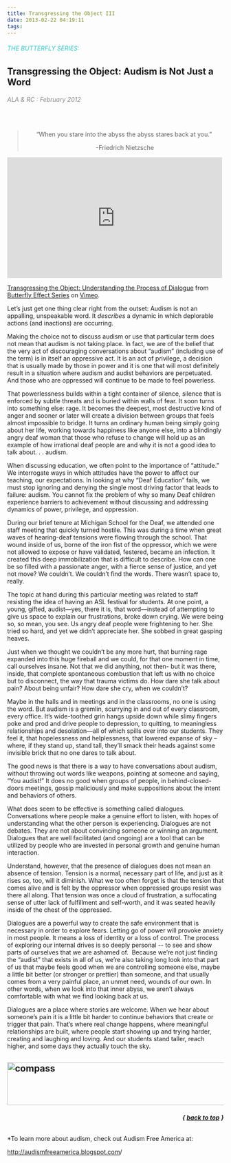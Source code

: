 ```yaml
---
title: Transgressing the Object III
date: 2013-02-22 04:19:11
tags: 
---
```

<h6><span style="color: #33cccc;">THE BUTTERFLY SERIES:</span></h6>
<h2>Transgressing the Object:
Audism is Not Just a Word</h2>
<h6><span style="color: #888888;">ALA &amp; RC : February 2012</span></h6>
&nbsp;
<blockquote>
<p lang="--multilingual" style="text-align: center;" xml:lang="--multilingual">“When you stare into the abyss the abyss stares back at you.”</p>
<p lang="--multilingual" style="text-align: center;" xml:lang="--multilingual"> <span class="Apple-style-span" style="font-style: normal;">-Friedrich Nietzsche</span></p>
<p lang="--multilingual" style="text-align: center;" xml:lang="--multilingual"></p>
</blockquote>
<iframe src="http://player.vimeo.com/video/36364028" height="281" width="500" allowfullscreen="" frameborder="0"></iframe>

<a href="http://vimeo.com/36364028">Transgressing the Object: Understanding the Process of Dialogue</a> from <a href="http://vimeo.com/user5480741">Butterfly Effect Series</a> on <a href="http://vimeo.com">Vimeo</a>.

Let’s just get one thing clear right from the outset: Audism is not an appalling, unspeakable word. It <em>describes</em> a dynamic in which deplorable actions (and inactions) are occurring.

Making the choice not to discuss audism or use that particular term does not mean that audism is not taking place. In fact, we are of the belief that the very act of discouraging conversations about “audism” (including use of the term) is in itself an oppressive act. It is an act of privilege, a decision that is usually made by those in power and it is one that will most definitely result in a situation where audism and audist behaviors are perpetuated. And those who are oppressed will continue to be made to feel powerless.

That powerlessness builds within a tight container of silence, silence that is enforced by subtle threats and is buried within walls of fear. It soon turns into something else: rage. It becomes the deepest, most destructive kind of anger and sooner or later will create a division between groups that feels almost impossible to bridge. It turns an ordinary human being simply going about her life, working towards happiness like anyone else, into a blindingly angry deaf woman that those who refuse to change will hold up as an example of how irrational deaf people are and why it is not a good idea to talk about. . . audism.

When discussing education, we often point to the importance of “attitude.” We interrogate ways in which attitudes have the power to affect our teaching, our expectations. In looking at why “Deaf Education” fails, we must stop ignoring and denying the single most driving factor that leads to failure: audism. You cannot fix the problem of why so many Deaf children experience barriers to achievement without discussing and addressing dynamics of power, privilege, and oppression.

During our brief tenure at Michigan School for the Deaf, we attended one staff meeting that quickly turned hostile. This was during a time when great waves of hearing-deaf tensions were flowing through the school. That wound inside of us, borne of the iron fist of the oppressor, which we were not allowed to expose or have validated, festered, became an infection. It created this deep immobilization that is difficult to describe. How can one be so filled with a passionate anger, with a fierce sense of justice, and yet not move? We couldn’t. We couldn’t find the words. There wasn’t space to, really.

The topic at hand during this particular meeting was related to staff resisting the idea of having an ASL festival for students. At one point, a young, gifted, audist—yes, there it is, that word—instead of attempting to give us space to explain our frustrations, broke down crying. We were being so, so mean, you see. Us angry deaf people were frightening to her. She tried so hard, and yet we didn’t appreciate her. She sobbed in great gasping heaves.

Just when we thought we couldn’t be any more hurt, that burning rage expanded into this huge fireball and we could, for that one moment in time, call ourselves insane. Not that we did anything, not then- but it was there, inside, that complete spontaneous combustion that left us with no choice but to disconnect, the way that trauma victims do. How dare she talk about pain? About being unfair? How dare she cry, when we couldn’t?

Maybe in the halls and in meetings and in the classrooms, no one is using the word. But audism is a gremlin, scurrying in and out of every classroom, every office. It’s wide-toothed grin hangs upside down while slimy fingers poke and prod and drive people to depression, to quitting, to meaningless relationships and desolation—all of which spills over into our students. They feel it, that hopelessness and helplessness, that lowered expanse of sky – where, if they stand up, stand tall, they’ll smack their heads against some invisible brick that no one dares to talk about.

The good news is that there is a way to have conversations about audism, without throwing out words like weapons, pointing at someone and saying, “You audist!” It does no good when groups of people, in behind-closed-doors meetings, gossip maliciously and make suppositions about the intent and behaviors of others.

What does seem to be effective is something called dialogues. Conversations where people make a genuine effort to listen, with hopes of understanding what the other person is experiencing. Dialogues are not debates. They are not about convincing someone or winning an argument. Dialogues that are well facilitated (and ongoing) are a tool that can be utilized by people who are invested in personal growth and genuine human interaction.

Understand, however, that the presence of dialogues does not mean an absence of tension. Tension is a normal, necessary part of life, and just as it rises so, too, will it diminish. What we too often forget is that the tension that comes alive and is felt by the oppressor when oppressed groups resist was there all along. That tension was once a cloud of frustration, a suffocating sense of utter lack of fulfillment and self-worth, and it was seated heavily inside of the chest of the oppressed.

Dialogues are a powerful way to create the safe environment that is necessary in order to explore fears. Letting go of power will provoke anxiety in most people. It means a loss of identity or a loss of control. The process of exploring our internal drives is so deeply personal -- to see and show parts of ourselves that we are ashamed of.  Because we’re not just finding the “audist” that exists in all of us, we’re also taking long look into that part of us that maybe feels good when we are controlling someone else, maybe a little bit better (or stronger or prettier) than someone, and that usually comes from a very painful place, an unmet need, wounds of our own. In other words, when we look into that inner abyss, we aren’t always comfortable with what we find looking back at us.

Dialogues are a place where stories are welcome. When we hear about someone’s pain it is a little bit harder to continue behaviors that create or trigger that pain. That’s where real change happens, where meaningful relationships are built, where people start showing up and trying harder, creating and laughing and loving. And our students stand taller, reach higher, and some days they actually touch the sky.
<h2><img alt="compass" src="http://facundoelement.com/wp-content/uploads/2013/02/compass.png" width="702" height="100" /></h2>
<h6 style="text-align: right;"><strong>{ <a href="#top">back to top</a> }</strong></h6>
*To learn more about audism, check out Audism Free America at:

<a title="http://audismfreeamerica.blogspot.com" href="http://audismfreeamerica.blogspot.com/">http://audismfreeamerica.blogspot.com</a>/